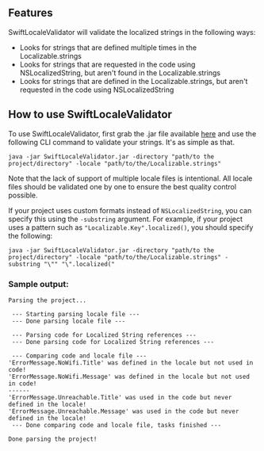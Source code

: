 ## Features

SwiftLocaleValidator will validate the localized strings in the following ways:
 - Looks for strings that are defined multiple times in the Localizable.strings
 - Looks for strings that are requested in the code using NSLocalizedString, but aren't found in the Localizable.strings
 - Looks for strings that are defined in the Localizable.strings, but aren't requested in the code using NSLocalizedString

## How to use SwiftLocaleValidator

To use SwiftLocaleValidator, first grab the .jar file available [here](https://github.com/Ferdzz/SwiftLocaleValidator/blob/master/SwiftLocaleValidator.jar) and use the following CLI command to validate your strings. It's as simple as that.

```
java -jar SwiftLocaleValidator.jar -directory "path/to the project/directory" -locale "path/to/the/Localizable.strings"
```

Note that the lack of support of multiple locale files is intentional. All locale files should be validated one by one to ensure the best quality control possible.

If your project uses custom formats instead of `NSLocalizedString`, you can specify this using the `-substring` argument. For example, if your
project uses a pattern such as `"Localizable.Key".localized()`, you should specify the following:

```
java -jar SwiftLocaleValidator.jar -directory "path/to the project/directory" -locale "path/to/the/Localizable.strings" -substring "\"" "\".localized("
```

### Sample output:
```
Parsing the project...

 --- Starting parsing locale file --- 
 --- Done parsing locale file --- 

 --- Parsing code for Localized String references --- 
 --- Done parsing code for Localized String references --- 

 --- Comparing code and locale file --- 
'ErrorMessage.NoWifi.Title' was defined in the locale but not used in code! 
'ErrorMessage.NoWifi.Message' was defined in the locale but not used in code! 
------
'ErrorMessage.Unreachable.Title' was used in the code but never defined in the locale! 
'ErrorMessage.Unreachable.Message' was used in the code but never defined in the locale! 
 --- Done comparing code and locale file, tasks finished --- 

Done parsing the project!
```